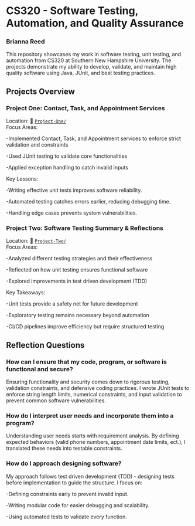 # CS320 - Software Testing, Automation, and Quality Assurance  
### Brianna Reed  
This repository showcases my work in software testing, unit testing, and automation from CS320 at Southern New Hampshire University. The projects demonstrate my ability to develop, validate, and maintain high quality software using Java, JUnit, and best testing practices.


## Projects Overview
### Project One: Contact, Task, and Appointment Services
Location: 📂 [`Project-One/`](./Project-One)  
Focus Areas:

-Implemented Contact, Task, and Appointment services to enforce strict validation and constraints

-Used JUnit testing to validate core functionalities

-Applied exception handling to catch invalid inputs



Key Lessons:

-Writing effective unit tests improves software reliability.

-Automated testing catches errors earlier, reducing debugging time.

-Handling edge cases prevents system vulnerabilities.



### Project Two: Software Testing Summary & Reflections  
Location: 📂 [`Project-Two/`](./Project-Two)  
Focus Areas:

-Analyzed different testing strategies and their effectiveness

-Reflected on how unit testing ensures functional software

-Explored improvements in test driven development (TDD)



Key Takeaways:

-Unit tests provide a safety net for future development

-Exploratory testing remains necessary beyond automation

-CI/CD pipelines improve efficiency but require structured testing


## Reflection Questions 
### How can I ensure that my code, program, or software is functional and secure? 
Ensuring functionality and security comes down to rigorous testing, validation constraints, and defensive coding practices. I wrote JUnit tests to enforce string length limits, numerical constraints, and input validation to prevent common software vulnerabilities. 

### How do I interpret user needs and incorporate them into a program?
Understanding user needs starts with requirement analysis. By defining expected behaviors (valid phone numbers, appointment date limits, ect.), I translated these needs into testable constraints. 

### How do I approach designing software? 
My approach follows test driven development (TDD) - designing tests before implementation to guide the structure. I focus on:

-Defining constraints early to prevent invalid input.

-Writing modular code for easier debugging and scalability.

-Using automated tests to validate every function.
